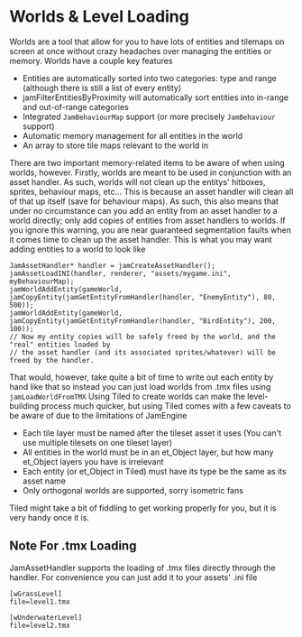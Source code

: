 Worlds & Level Loading
======================
Worlds are a tool that allow for you to have lots of entities and tilemaps on
screen at once without crazy headaches over managing the entities or memory.
Worlds have a couple key features

 + Entities are automatically sorted into two categories: type and range (although there is still a list of every entity)
 + jamFilterEntitiesByProximity will automatically sort entities into in-range and out-of-range categories
 + Integrated `JamBehaviourMap` support (or more precisely `JamBehaviour` support)
 + Automatic memory management for all entities in the world
 + An array to store tile maps relevant to the world in

There are two important memory-related items to be aware of when using worlds, however.
Firstly, worlds are meant to be used in conjunction with an asset handler. As
such, worlds will not clean up the entitys' hitboxes, sprites, behaviour maps, etc...
This is because an asset handler will clean all of that up itself (save for behaviour maps).
As such, this also means that under no circumstance can you add an entity from an asset handler
to a world directly; only add copies of entities from asset handlers to worlds. 
If you ignore this warning, you are near guaranteed segmentation faults when it comes
time to clean up the asset handler. This is what you may want adding entities to
a world to look like

    JamAssetHandler* handler = jamCreateAssetHandler();
    jamAssetLoadINI(handler, renderer, "assets/mygame.ini", myBehaviourMap);
    jamWorldAddEntity(gameWorld, jamCopyEntity(jamGetEntityFromHandler(handler, "EnemyEntity"), 80, 500));
    jamWorldAddEntity(gameWorld, jamCopyEntity(jamGetEntityFromHandler(handler, "BirdEntity"), 200, 100));
    // Now my entity copies will be safely freed by the world, and the "real" entities loaded by
    // the asset handler (and its associated sprites/whatever) will be freed by the handler.

That would, however, take quite a bit of time to write out each entity by hand like that so
instead you can just load worlds from .tmx files using `jamLoadWorldFromTMX` Using Tiled to
create worlds can make the level-building process much quicker, but using Tiled comes
with a few caveats to be aware of due to the limitations of JamEngine

 + Each tile layer must be named after the tileset asset it uses (You can't use multiple tilesets on one tileset layer)
 + All entities in the world must be in an et_Object layer, but how many et_Object layers you have is irrelevant
 + Each entity (or et_Object in Tiled) must have its type be the same as its asset name
 + Only orthogonal worlds are supported, sorry isometric fans

Tiled might take a bit of fiddling to get working properly for you, but it is very
handy once it is.

Note For .tmx Loading
---------------------

JamAssetHandler supports the loading of .tmx files directly through the handler. For convenience
you can just add it to your assets' .ini file

    [wGrassLevel]
    file=level1.tmx
    
    [wUnderwaterLevel]
    file=level2.tmx